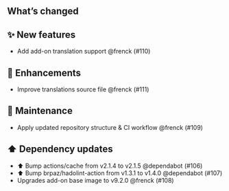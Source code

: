 ## What’s changed

## ✨ New features

- Add add-on translation support @frenck (#110)

## 🚀 Enhancements

- Improve translations source file @frenck (#111)

## 🧰 Maintenance

- Apply updated repository structure & CI workflow @frenck (#109)

## ⬆️ Dependency updates

- ⬆️ Bump actions/cache from v2.1.4 to v2.1.5 @dependabot (#106)
- ⬆️ Bump brpaz/hadolint-action from v1.3.1 to v1.4.0 @dependabot (#107)
- Upgrades add-on base image to v9.2.0 @frenck (#108)
